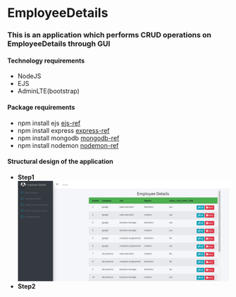 # EmployeeDetails

### This is an application which performs CRUD operations on EmployeeDetails through GUI

#### Technology requirements
- NodeJS
- EJS
- AdminLTE(bootstrap)

#### Package requirements
- npm install ejs [ejs-ref](https://www.npmjs.com/package/ejs)
- npm install express [express-ref](https://www.npmjs.com/package/express)
- npm install mongodb [mongodb-ref](https://www.npmjs.com/package/mongodb)
- npm install nodemon [nodemon-ref](https://www.npmjs.com/package/nodemon)

#### Structural design of the application
- **Step1**
  ![](tutorial/step1.png)
- **Step2**
